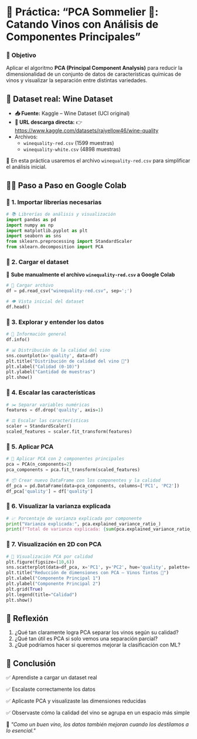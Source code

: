 # 🧪 **Práctica: “PCA Sommelier 🍷: Catando Vinos con Análisis de Componentes Principales”**

### 🎯 **Objetivo**

Aplicar el algoritmo **PCA (Principal Component Analysis)** para reducir la dimensionalidad de un conjunto de datos de características químicas de vinos y visualizar la separación entre distintas variedades.

## 📂 **Dataset real: Wine Dataset**

- **📥 Fuente:** Kaggle – Wine Dataset (UCI original)
- **🔗 URL descarga directa:**
   👉 https://www.kaggle.com/datasets/rajyellow46/wine-quality
- Archivos:
  - `winequality-red.csv` (1599 muestras)
  - `winequality-white.csv` (4898 muestras)

📌 En esta práctica usaremos el archivo `winequality-red.csv` para simplificar el análisis inicial.

## 👨‍🏫 **Paso a Paso en Google Colab**

### 🔹 1. Importar librerías necesarias

```python
# 📚 Librerías de análisis y visualización
import pandas as pd
import numpy as np
import matplotlib.pyplot as plt
import seaborn as sns
from sklearn.preprocessing import StandardScaler
from sklearn.decomposition import PCA
```

### 🔹 2. Cargar el dataset

🔽 **Sube manualmente el archivo `winequality-red.csv` a Google Colab**

```python
# 📂 Cargar archivo
df = pd.read_csv("winequality-red.csv", sep=';')

# 👁️ Vista inicial del dataset
df.head()
```

### 🔹 3. Explorar y entender los datos

```python
# 🧾 Información general
df.info()

# 📊 Distribución de la calidad del vino
sns.countplot(x='quality', data=df)
plt.title("Distribución de calidad del vino 🍷")
plt.xlabel("Calidad (0-10)")
plt.ylabel("Cantidad de muestras")
plt.show()
```

### 🔹 4. Escalar las características

```python
# ✂️ Separar variables numéricas
features = df.drop('quality', axis=1)

# ⚖️ Escalar las características
scaler = StandardScaler()
scaled_features = scaler.fit_transform(features)
```

### 🔹 5. Aplicar PCA

```python
# 🧠 Aplicar PCA con 2 componentes principales
pca = PCA(n_components=2)
pca_components = pca.fit_transform(scaled_features)

# 📦 Crear nuevo DataFrame con los componentes y la calidad
df_pca = pd.DataFrame(data=pca_components, columns=['PC1', 'PC2'])
df_pca['quality'] = df['quality']
```

### 🔹 6. Visualizar la varianza explicada

```python
# 📈 Porcentaje de varianza explicada por componente
print("Varianza explicada:", pca.explained_variance_ratio_)
print(f"Total de varianza explicada: {sum(pca.explained_variance_ratio_)*100:.2f}%")
```

### 🔹 7. Visualización en 2D con PCA

```python
# 🎨 Visualización PCA por calidad
plt.figure(figsize=(10,6))
sns.scatterplot(data=df_pca, x='PC1', y='PC2', hue='quality', palette='coolwarm')
plt.title("Reducción de dimensiones con PCA – Vinos Tintos 🍷")
plt.xlabel("Componente Principal 1")
plt.ylabel("Componente Principal 2")
plt.grid(True)
plt.legend(title="Calidad")
plt.show()
```

## 🧠 Reflexión

1. ¿Qué tan claramente logra PCA separar los vinos según su calidad?
2. ¿Qué tan útil es PCA si solo vemos una separación parcial?
3. ¿Qué podríamos hacer si queremos mejorar la clasificación con ML?

## 🧾 Conclusión

✅ Aprendiste a cargar un dataset real

✅ Escalaste correctamente los datos

✅ Aplicaste PCA y visualizaste las dimensiones reducidas

✅ Observaste cómo la calidad del vino se agrupa en un espacio más simple

🍇 *"Como un buen vino, los datos también mejoran cuando los destilamos a lo esencial."*